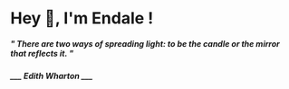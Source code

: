 <h1 title="head"> Hey 👋, I'm Endale !</h1>

**<h5><i>" There are two ways of spreading light: to be the candle or the mirror that reflects it. "</i></h5>**

*<b>___ Edith Wharton ___</b>*
